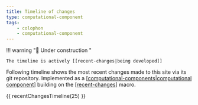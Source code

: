```yaml
---
title: Timeline of changes
type: computational-component
tags:
    - colophon
    - computational-component
---
```


!!! warning "🚧 Under construction "

    The timeline is actively [[recent-changes|being developed]]


Following timeline shows the most recent changes made to this site via its git repository. Implemented as a [[computational-components|computational component]] building on the [[recent-changes]] macro.

{{ recentChangesTimeline(25) }}

[//begin]: # "Autogenerated link references for markdown compatibility"
[computational-components|computational component]: colophon/computational-components "Computational components"
[recent-changes]: colophon/recent-changes "Recent changes"
[//end]: # "Autogenerated link references"